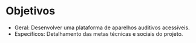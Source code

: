 # Objetivos

- Geral: Desenvolver uma plataforma de aparelhos auditivos acessíveis.
- Específicos: Detalhamento das metas técnicas e sociais do projeto.
